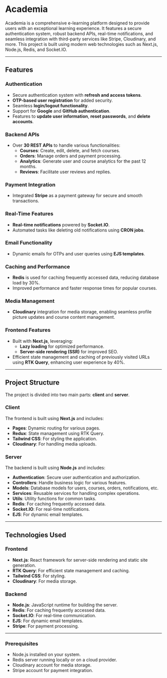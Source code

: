 # Academia

Academia is a comprehensive e-learning platform designed to provide users with an exceptional learning experience. It features a secure authentication system, robust backend APIs, real-time notifications, and seamless integration with third-party services like Stripe, Cloudinary, and more. This project is built using modern web technologies such as Next.js, Node.js, Redis, and Socket.IO.

---

## Features

### Authentication
- Secure authentication system with **refresh and access tokens**.
- **OTP-based user registration** for added security.
- Seamless **login/logout functionality**.
- Support for **Google** and **GitHub authentication**.
- Features to **update user information**, **reset passwords**, and **delete accounts**.

### Backend APIs
- Over **30 REST APIs** to handle various functionalities:
  - **Courses**: Create, edit, delete, and fetch courses.
  - **Orders**: Manage orders and payment processing.
  - **Analytics**: Generate user and course analytics for the past 12 months.
  - **Reviews**: Facilitate user reviews and replies.

### Payment Integration
- Integrated **Stripe** as a payment gateway for secure and smooth transactions.

### Real-Time Features
- **Real-time notifications** powered by **Socket.IO**.
- Automated tasks like deleting old notifications using **CRON jobs**.

### Email Functionality
- Dynamic emails for OTPs and user queries using **EJS templates**.

### Caching and Performance
- **Redis** is used for caching frequently accessed data, reducing database load by 30%.
- Improved performance and faster response times for popular courses.

### Media Management
- **Cloudinary** integration for media storage, enabling seamless profile picture updates and course content management.

### Frontend Features
- Built with **Next.js**, leveraging:
  - **Lazy loading** for optimized performance.
  - **Server-side rendering (SSR)** for improved SEO.
- Efficient state management and caching of previously visited URLs using **RTK Query**, enhancing user experience by 40%.

---

## Project Structure

The project is divided into two main parts: **client** and **server**.

### Client
The frontend is built using **Next.js** and includes:
- **Pages**: Dynamic routing for various pages.
- **Redux**: State management using RTK Query.
- **Tailwind CSS**: For styling the application.
- **Cloudinary**: For handling media uploads.

### Server
The backend is built using **Node.js** and includes:
- **Authentication**: Secure user authentication and authorization.
- **Controllers**: Handle business logic for various features.
- **Models**: Database models for users, courses, orders, notifications, etc.
- **Services**: Reusable services for handling complex operations.
- **Utils**: Utility functions for common tasks.
- **Redis**: For caching frequently accessed data.
- **Socket.IO**: For real-time notifications.
- **EJS**: For dynamic email templates.

---

## Technologies Used

### Frontend
- **Next.js**: React framework for server-side rendering and static site generation.
- **RTK Query**: For efficient state management and caching.
- **Tailwind CSS**: For styling.
- **Cloudinary**: For media storage.

### Backend
- **Node.js**: JavaScript runtime for building the server.
- **Redis**: For caching frequently accessed data.
- **Socket.IO**: For real-time communication.
- **EJS**: For dynamic email templates.
- **Stripe**: For payment processing.

---

### Prerequisites
- Node.js installed on your system.
- Redis server running locally or on a cloud provider.
- Cloudinary account for media storage.
- Stripe account for payment integration.
